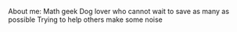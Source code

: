 About me:
Math geek
Dog lover who cannot wait to save as many as possible
Trying to help others make some noise
